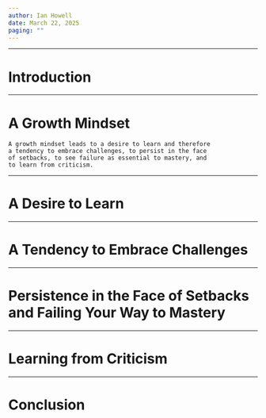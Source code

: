 ```yaml
--- 
author: Ian Howell
date: March 22, 2025
paging: ""
--- 
```


---

# Introduction

---

# A Growth Mindset

    A growth mindset leads to a desire to learn and therefore
    a tendency to embrace challenges, to persist in the face
    of setbacks, to see failure as essential to mastery, and
    to learn from criticism.

---

# A Desire to Learn

---

# A Tendency to Embrace Challenges

---

# Persistence in the Face of Setbacks and Failing Your Way to Mastery

---

# Learning from Criticism

---

# Conclusion

